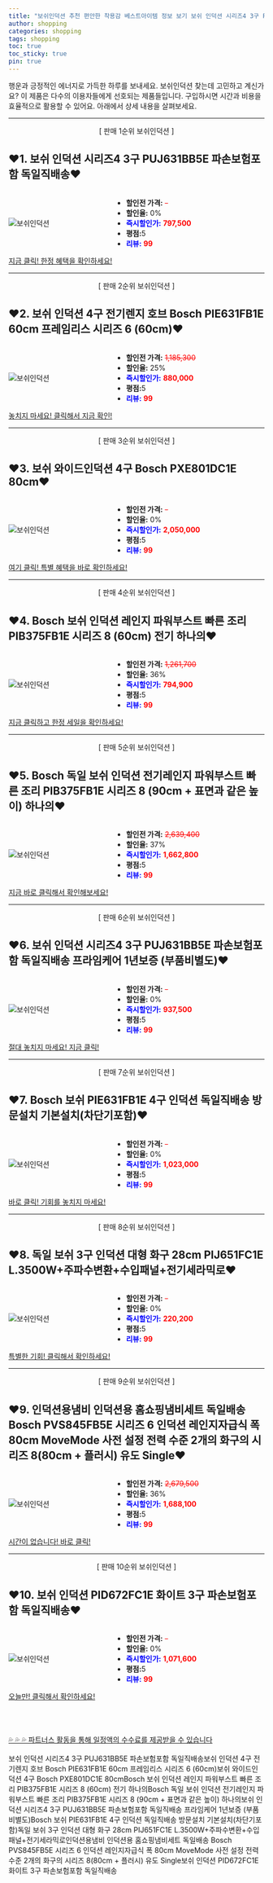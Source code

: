 ```yaml
---
title: "보쉬인덕션 추천 편안한 착용감 베스트아이템 정보 보기 보쉬 인덕션 시리즈4 3구 PUJ631BB5E"
author: shopping
categories: shopping
tags: shopping
toc: true
toc_sticky: true
pin: true
---
```

행운과 긍정적인 에너지로 가득한 하루를 보내세요. 보쉬인덕션 찾는데 고민하고 계신가요? 이 제품은 다수의 이용자들에게 선호되는 제품들입니다. 구입하시면 시간과 비용을 효율적으로 활용할 수 있어요. 아래에서 상세 내용을 살펴보세요.

---
<p class="toplist" style="margin: 0 auto; display: block; width: fit-content;">[ 판매 1순위 보쉬인덕션 ]</p>

<h2><strong>❤️1. 보쉬 인덕션 시리즈4 3구 PUJ631BB5E 파손보험포함 독일직배송❤️</strong></h2>

<div style="display: flex; align-items: center;">
    <div style="flex: 0.4;">
        <img src="https://thumbnail7.coupangcdn.com/thumbnails/remote/230x230ex/image/vendor_inventory/3897/5764eaebf115bca7f2d8b77c0da9898f6f7b8540bc5301f9cdd89561f3c6.jpg" alt="보쉬인덕션" style="max-width: 100%;">
    </div>
    <div style="flex: 0.6; margin-left: 10px;">
        <ul>
            <li><strong>할인전 가격:</strong> <del style="color: red;">-</del></li>
            <li><strong>할인율:</strong> 0%</li>
            <li><span style='color:blue'><strong>즉시할인가:</strong></span> <span style='color:red'><strong>797,500</strong></span></li>
            <li><strong>평점:</strong>5</li>
            <li><span style='color:blue'><strong>리뷰:</strong></span> <span style='color:red'><strong>99</strong></span></li>
        </ul>
    </div>
</div>
<div class="center">
    <a href="https://William4Davisa.github.io?lptag=AF9450613&subid=githubio&pageKey=7967661467&traceid=V0-153&itemId=22053272281&vendorItemId=89100523890" class="myButton">
        지금 클릭! 한정 혜택을 확인하세요!
    </a>
</div>


---
<p class="toplist" style="margin: 0 auto; display: block; width: fit-content;">[ 판매 2순위 보쉬인덕션 ]</p>

<h2><strong>❤️2. 보쉬 인덕션 4구 전기렌지 호브 Bosch PIE631FB1E 60cm 프레임리스 시리즈 6 (60cm)❤️</strong></h2>

<div style="display: flex; align-items: center;">
    <div style="flex: 0.4;">
        <img src="https://thumbnail8.coupangcdn.com/thumbnails/remote/230x230ex/image/vendor_inventory/411f/c86f69c44edf77ed4167d2a3bb0cfb5bb706434e3426972bd647b35367b5.jpg" alt="보쉬인덕션" style="max-width: 100%;">
    </div>
    <div style="flex: 0.6; margin-left: 10px;">
        <ul>
            <li><strong>할인전 가격:</strong> <del style="color: red;">1,185,300</del></li>
            <li><strong>할인율:</strong> 25%</li>
            <li><span style='color:blue'><strong>즉시할인가:</strong></span> <span style='color:red'><strong>880,000</strong></span></li>
            <li><strong>평점:</strong>5</li>
            <li><span style='color:blue'><strong>리뷰:</strong></span> <span style='color:red'><strong>99</strong></span></li>
        </ul>
    </div>
</div>
<div class="center">
    <a href="https://William4Davisa.github.io?lptag=AF9450613&subid=githubio&pageKey=6933994039&traceid=V0-153&itemId=16789010095&vendorItemId=89235664666" class="myButton">
        놓치지 마세요! 클릭해서 지금 확인!
    </a>
</div>


---
<p class="toplist" style="margin: 0 auto; display: block; width: fit-content;">[ 판매 3순위 보쉬인덕션 ]</p>

<h2><strong>❤️3. 보쉬 와이드인덕션 4구 Bosch PXE801DC1E 80cm❤️</strong></h2>

<div style="display: flex; align-items: center;">
    <div style="flex: 0.4;">
        <img src="https://thumbnail8.coupangcdn.com/thumbnails/remote/230x230ex/image/vendor_inventory/e516/444a2aaf936c8d7cb49b520875563549050a52064bba19dda49076571b5e.jpg" alt="보쉬인덕션" style="max-width: 100%;">
    </div>
    <div style="flex: 0.6; margin-left: 10px;">
        <ul>
            <li><strong>할인전 가격:</strong> <del style="color: red;">-</del></li>
            <li><strong>할인율:</strong> 0%</li>
            <li><span style='color:blue'><strong>즉시할인가:</strong></span> <span style='color:red'><strong>2,050,000</strong></span></li>
            <li><strong>평점:</strong>5</li>
            <li><span style='color:blue'><strong>리뷰:</strong></span> <span style='color:red'><strong>99</strong></span></li>
        </ul>
    </div>
</div>
<div class="center">
    <a href="https://William4Davisa.github.io?lptag=AF9450613&subid=githubio&pageKey=7840803192&traceid=V0-153&itemId=21344463537&vendorItemId=88402288400" class="myButton">
        여기 클릭! 특별 혜택을 바로 확인하세요!
    </a>
</div>


---
<p class="toplist" style="margin: 0 auto; display: block; width: fit-content;">[ 판매 4순위 보쉬인덕션 ]</p>

<h2><strong>❤️4. Bosch 보쉬 인덕션 레인지 파워부스트 빠른 조리 PIB375FB1E 시리즈 8 (60cm) 전기 하나의❤️</strong></h2>

<div style="display: flex; align-items: center;">
    <div style="flex: 0.4;">
        <img src="https://thumbnail8.coupangcdn.com/thumbnails/remote/230x230ex/image/vendor_inventory/c6f2/3aa7a0e55b62e39894cb12df4043bde9aca385971ebef0a1654ef4d7886f.jpg" alt="보쉬인덕션" style="max-width: 100%;">
    </div>
    <div style="flex: 0.6; margin-left: 10px;">
        <ul>
            <li><strong>할인전 가격:</strong> <del style="color: red;">1,261,700</del></li>
            <li><strong>할인율:</strong> 36%</li>
            <li><span style='color:blue'><strong>즉시할인가:</strong></span> <span style='color:red'><strong>794,900</strong></span></li>
            <li><strong>평점:</strong>5</li>
            <li><span style='color:blue'><strong>리뷰:</strong></span> <span style='color:red'><strong>99</strong></span></li>
        </ul>
    </div>
</div>
<div class="center">
    <a href="https://William4Davisa.github.io?lptag=AF9450613&subid=githubio&pageKey=8252160114&traceid=V0-153&itemId=23759486788&vendorItemId=90783890512" class="myButton">
        지금 클릭하고 한정 세일을 확인하세요!
    </a>
</div>


---
<p class="toplist" style="margin: 0 auto; display: block; width: fit-content;">[ 판매 5순위 보쉬인덕션 ]</p>

<h2><strong>❤️5. Bosch 독일 보쉬 인덕션 전기레인지 파워부스트 빠른 조리 PIB375FB1E 시리즈 8 (90cm + 표면과 같은 높이) 하나의❤️</strong></h2>

<div style="display: flex; align-items: center;">
    <div style="flex: 0.4;">
        <img src="https://thumbnail9.coupangcdn.com/thumbnails/remote/230x230ex/image/vendor_inventory/5311/15765e230ceadca335ae9bf242391baf38c80e6ea1e081719995c3321a82.jpg" alt="보쉬인덕션" style="max-width: 100%;">
    </div>
    <div style="flex: 0.6; margin-left: 10px;">
        <ul>
            <li><strong>할인전 가격:</strong> <del style="color: red;">2,639,400</del></li>
            <li><strong>할인율:</strong> 37%</li>
            <li><span style='color:blue'><strong>즉시할인가:</strong></span> <span style='color:red'><strong>1,662,800</strong></span></li>
            <li><strong>평점:</strong>5</li>
            <li><span style='color:blue'><strong>리뷰:</strong></span> <span style='color:red'><strong>99</strong></span></li>
        </ul>
    </div>
</div>
<div class="center">
    <a href="https://William4Davisa.github.io?lptag=AF9450613&subid=githubio&pageKey=8252158939&traceid=V0-153&itemId=23759482374&vendorItemId=90783909409" class="myButton">
        지금 바로 클릭해서 확인해보세요!
    </a>
</div>


---
<p class="toplist" style="margin: 0 auto; display: block; width: fit-content;">[ 판매 6순위 보쉬인덕션 ]</p>

<h2><strong>❤️6. 보쉬 인덕션 시리즈4 3구 PUJ631BB5E 파손보험포함 독일직배송 프라임케어 1년보증 (부품비별도)❤️</strong></h2>

<div style="display: flex; align-items: center;">
    <div style="flex: 0.4;">
        <img src="https://thumbnail7.coupangcdn.com/thumbnails/remote/230x230ex/image/vendor_inventory/3897/5764eaebf115bca7f2d8b77c0da9898f6f7b8540bc5301f9cdd89561f3c6.jpg" alt="보쉬인덕션" style="max-width: 100%;">
    </div>
    <div style="flex: 0.6; margin-left: 10px;">
        <ul>
            <li><strong>할인전 가격:</strong> <del style="color: red;">-</del></li>
            <li><strong>할인율:</strong> 0%</li>
            <li><span style='color:blue'><strong>즉시할인가:</strong></span> <span style='color:red'><strong>937,500</strong></span></li>
            <li><strong>평점:</strong>5</li>
            <li><span style='color:blue'><strong>리뷰:</strong></span> <span style='color:red'><strong>99</strong></span></li>
        </ul>
    </div>
</div>
<div class="center">
    <a href="https://William4Davisa.github.io?lptag=AF9450613&subid=githubio&pageKey=7967661467&traceid=V0-153&itemId=22053272280&vendorItemId=89100523885" class="myButton">
        절대 놓치지 마세요! 지금 클릭!
    </a>
</div>


---
<p class="toplist" style="margin: 0 auto; display: block; width: fit-content;">[ 판매 7순위 보쉬인덕션 ]</p>

<h2><strong>❤️7. Bosch 보쉬 PIE631FB1E 4구 인덕션 독일직배송 방문설치 기본설치(차단기포함)❤️</strong></h2>

<div style="display: flex; align-items: center;">
    <div style="flex: 0.4;">
        <img src="https://thumbnail6.coupangcdn.com/thumbnails/remote/230x230ex/image/vendor_inventory/2b01/d65e9561b0ed53f389e984afddd2402d255879b95d06b1c3fce0a9d44e69.jpg" alt="보쉬인덕션" style="max-width: 100%;">
    </div>
    <div style="flex: 0.6; margin-left: 10px;">
        <ul>
            <li><strong>할인전 가격:</strong> <del style="color: red;">-</del></li>
            <li><strong>할인율:</strong> 0%</li>
            <li><span style='color:blue'><strong>즉시할인가:</strong></span> <span style='color:red'><strong>1,023,000</strong></span></li>
            <li><strong>평점:</strong>5</li>
            <li><span style='color:blue'><strong>리뷰:</strong></span> <span style='color:red'><strong>99</strong></span></li>
        </ul>
    </div>
</div>
<div class="center">
    <a href="https://William4Davisa.github.io?lptag=AF9450613&subid=githubio&pageKey=228413429&traceid=V0-153&itemId=724443663&vendorItemId=4832056422" class="myButton">
        바로 클릭! 기회를 놓치지 마세요!
    </a>
</div>


---
<p class="toplist" style="margin: 0 auto; display: block; width: fit-content;">[ 판매 8순위 보쉬인덕션 ]</p>

<h2><strong>❤️8. 독일 보쉬 3구 인덕션 대형 화구 28cm PIJ651FC1E L.3500W+주파수변환+수입패널+전기세라믹로❤️</strong></h2>

<div style="display: flex; align-items: center;">
    <div style="flex: 0.4;">
        <img src="https://thumbnail6.coupangcdn.com/thumbnails/remote/230x230ex/image/vendor_inventory/4fef/9c725e0d49c4445078206553af2f1b022255cd1c98e762192ab194a87338.jpg" alt="보쉬인덕션" style="max-width: 100%;">
    </div>
    <div style="flex: 0.6; margin-left: 10px;">
        <ul>
            <li><strong>할인전 가격:</strong> <del style="color: red;">-</del></li>
            <li><strong>할인율:</strong> 0%</li>
            <li><span style='color:blue'><strong>즉시할인가:</strong></span> <span style='color:red'><strong>220,200</strong></span></li>
            <li><strong>평점:</strong>5</li>
            <li><span style='color:blue'><strong>리뷰:</strong></span> <span style='color:red'><strong>99</strong></span></li>
        </ul>
    </div>
</div>
<div class="center">
    <a href="https://William4Davisa.github.io?lptag=AF9450613&subid=githubio&pageKey=8193514359&traceid=V0-153&itemId=23456209933&vendorItemId=90482931553" class="myButton">
        특별한 기회! 클릭해서 확인하세요!
    </a>
</div>


---
<p class="toplist" style="margin: 0 auto; display: block; width: fit-content;">[ 판매 9순위 보쉬인덕션 ]</p>

<h2><strong>❤️9. 인덕션용냄비 인덕션용 홈쇼핑냄비세트 독일배송 Bosch PVS845FB5E 시리즈 6 인덕션 레인지자급식 폭 80cm MoveMode 사전 설정 전력 수준 2개의 화구의 시리즈 8(80cm + 플러시) 유도 Single❤️</strong></h2>

<div style="display: flex; align-items: center;">
    <div style="flex: 0.4;">
        <img src="https://thumbnail9.coupangcdn.com/thumbnails/remote/230x230ex/image/vendor_inventory/5985/37051db395dee671da3cd71384016e773ba87f3b1f875c8f117b8b3a81d7.jpg" alt="보쉬인덕션" style="max-width: 100%;">
    </div>
    <div style="flex: 0.6; margin-left: 10px;">
        <ul>
            <li><strong>할인전 가격:</strong> <del style="color: red;">2,679,500</del></li>
            <li><strong>할인율:</strong> 36%</li>
            <li><span style='color:blue'><strong>즉시할인가:</strong></span> <span style='color:red'><strong>1,688,100</strong></span></li>
            <li><strong>평점:</strong>5</li>
            <li><span style='color:blue'><strong>리뷰:</strong></span> <span style='color:red'><strong>99</strong></span></li>
        </ul>
    </div>
</div>
<div class="center">
    <a href="https://William4Davisa.github.io?lptag=AF9450613&subid=githubio&pageKey=6704183397&traceid=V0-153&itemId=15539319314&vendorItemId=90783909418" class="myButton">
        시간이 없습니다! 바로 클릭!
    </a>
</div>


---
<p class="toplist" style="margin: 0 auto; display: block; width: fit-content;">[ 판매 10순위 보쉬인덕션 ]</p>

<h2><strong>❤️10. 보쉬 인덕션 PID672FC1E 화이트 3구 파손보험포함 독일직배송❤️</strong></h2>

<div style="display: flex; align-items: center;">
    <div style="flex: 0.4;">
        <img src="https://thumbnail7.coupangcdn.com/thumbnails/remote/230x230ex/image/vendor_inventory/2ea9/5e1495dd3dbfb3ab681c1e27f732bba348714a4df8501227a20f5b5bcecf.jpg" alt="보쉬인덕션" style="max-width: 100%;">
    </div>
    <div style="flex: 0.6; margin-left: 10px;">
        <ul>
            <li><strong>할인전 가격:</strong> <del style="color: red;">-</del></li>
            <li><strong>할인율:</strong> 0%</li>
            <li><span style='color:blue'><strong>즉시할인가:</strong></span> <span style='color:red'><strong>1,071,600</strong></span></li>
            <li><strong>평점:</strong>5</li>
            <li><span style='color:blue'><strong>리뷰:</strong></span> <span style='color:red'><strong>99</strong></span></li>
        </ul>
    </div>
</div>
<div class="center">
    <a href="https://William4Davisa.github.io?lptag=AF9450613&subid=githubio&pageKey=6173434965&traceid=V0-153&itemId=12066053230&vendorItemId=79338088385" class="myButton">
        오늘만! 클릭해서 확인하세요!
    </a>
</div>

<br><br><br>[💦 💦 💦 파트너스 활동을 통해 일정액의 수수료를 제공받을 수 있습니다](https://link.coupang.com/a/bcpT2c)<br><br>보쉬 인덕션 시리즈4 3구 PUJ631BB5E 파손보험포함 독일직배송보쉬 인덕션 4구 전기렌지 호브 Bosch PIE631FB1E 60cm 프레임리스 시리즈 6 (60cm)보쉬 와이드인덕션 4구 Bosch PXE801DC1E 80cmBosch 보쉬 인덕션 레인지 파워부스트 빠른 조리 PIB375FB1E 시리즈 8 (60cm) 전기 하나의Bosch 독일 보쉬 인덕션 전기레인지 파워부스트 빠른 조리 PIB375FB1E 시리즈 8 (90cm + 표면과 같은 높이) 하나의보쉬 인덕션 시리즈4 3구 PUJ631BB5E 파손보험포함 독일직배송 프라임케어 1년보증 (부품비별도)Bosch 보쉬 PIE631FB1E 4구 인덕션 독일직배송 방문설치 기본설치(차단기포함)독일 보쉬 3구 인덕션 대형 화구 28cm PIJ651FC1E L.3500W+주파수변환+수입패널+전기세라믹로인덕션용냄비 인덕션용 홈쇼핑냄비세트 독일배송 Bosch PVS845FB5E 시리즈 6 인덕션 레인지자급식 폭 80cm MoveMode 사전 설정 전력 수준 2개의 화구의 시리즈 8(80cm + 플러시) 유도 Single보쉬 인덕션 PID672FC1E 화이트 3구 파손보험포함 독일직배송